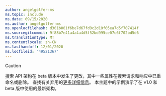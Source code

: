 ```yaml
---
author: angelgolfer-ms
ms.topic: include
ms.date: 09/15/2020
ms.author: angelgolfer-ms
ms.openlocfilehash: d301b001f6be7d67fd9c2d10f05ea7d5f707414f
ms.sourcegitcommit: 9f88b7e41a4a4a4d5f52bd995ce07c6f702bd5d6
ms.translationtype: MT
ms.contentlocale: zh-CN
ms.lasthandoff: 12/01/2020
ms.locfileid: "49521367"
---
```

<!-- markdownlint-disable MD041-->

> [!CAUTION]
> 搜索 API 架构在 beta 版本中发生了更改，其中一些属性在搜索请求和响应中已重命名或删除。 查找有关弃用的[更多详细信息](/graph/api/resources/search-api-overview?view=graph-rest-beta&preserve-view=true#schema-change-deprecation-warning)。 本主题中的示例演示了在 v1.0 和 beta 版中使用的最新架构。